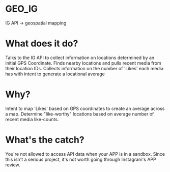 # GEO_IG
IG API -> geospatial mapping

# What does it do? 
Talks to the IG API to collect information on locations determined by an initial GPS Coordinate.
Finds nearby locations and pulls recent media from their location IDs.
Collects information on the number of 'Likes' each media has with intent to generate a locational average

# Why?

Intent to map 'Likes' based on GPS coordinates to create an average across a map. Determine "like-worthy" locations
based on average number of recent media like-counts.


# What's the catch?

You're not allowed to access API data when your APP is in a sandbox.
Since this isn't a serious project, it's not worth going through Instagram's APP review.

